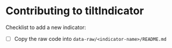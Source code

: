 # Contributing to tiltIndicator

Checklist to add a new indicator:

- [ ] Copy the raw code into `data-raw/<indicator-name>/README.md`
